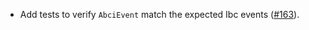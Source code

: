 - Add tests to verify `AbciEvent` match the expected Ibc events
([#163](https://github.com/cosmos/ibc-rs/issues/163)).